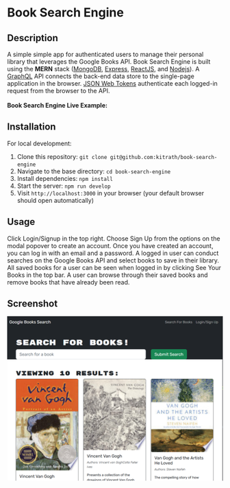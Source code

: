 # Book Search Engine

## Description
A simple simple app for authenticated users to manage their personal library that leverages the Google Books API.  Book Search Engine is built using the **MERN** stack ([MongoDB](https://www.mongodb.com/), [Express](https://expressjs.com/), [ReactJS](https://react.dev/), and [Nodejs](https://nodejs.org/en)).  A [GraphQL](https://graphql.org/) API connects the back-end data store to the single-page application in the browser. [JSON Web Tokens](https://jwt.io/) authenticate each logged-in request from the browser to the API.
<br><br>
**Book Search Engine Live Example: []()**
## Installation
For local development:
1. Clone this repository: `git clone git@github.com:kitrath/book-search-engine`
2. Navigate to the base directory: `cd book-search-engine`
3. Install dependencies: `npm install`
6. Start the server: `npm run develop`
7. Visit `http://localhost:3000` in your browser (your default browser should open automatically)
## Usage
Click Login/Signup in the top right.  Choose Sign Up from the options on the modal popover to create an account.  Once you have created an account, you can log in with an email and a password.  A logged in user can conduct searches on the Google Books API and select books to save in their library.  All saved books for a user can be seen when logged in by clicking See Your Books in the top bar.  A user can browse through their saved books and remove books that have already been read.

## Screenshot
<p align="center"><img src="./screen.png" width="600px" /></p>